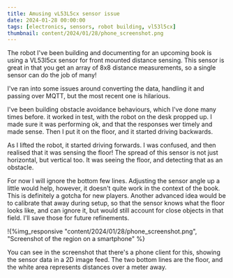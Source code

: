 ```yaml
---
title: Amusing vL53L5cx sensor issue
date: 2024-01-28 00:00:00
tags: [electronics, sensors, robot building, vl53l5cx]
thumbnail: content/2024/01/28/phone_screenshot.png
---
```

The robot I've been building and documenting for an upcoming book is using a VL53l5cx sensor for front mounted distance sensing. This sensor is great in that you get an array of 8x8 distance measurements, so a single sensor can do the job of many!

I've ran into some issues around converting the data, handling it and passing over MQTT, but the most recent one is hilarious.

I've been building obstacle avoidance behaviours, which I've done many times before. it worked in test, with the robot on the desk propped up. I made sure it was performing ok, and that the responses wer timely and made sense. Then I put it on the floor, and it started driving backwards.

As I lifted the robot, it started driving forwards. I was confused, and then realised that it was sensing the floor! The spread of this sensor is not just horizontal, but vertical too. It was seeing the floor, and detecting that as an obstacle.

For now I will ignore the bottom few lines. Adjusting the sensor angle up a little would help, however, it doesn't quite work in the context of the book. This is definitely a gotcha for new players. Another advanced idea would be to calibrate that away during setup, so that the sensor knows what the floor looks like, and can ignore it, but would still account for close objects in that field. I'll save those for future refinements.

!{%img_responsive "content/2024/01/28/phone_screenshot.png", "Screenshot of the region on a smartphone" %}

You can see in the screenshot that there's a phone client for this, showing the sensor data in a 2D image feed. The two bottom lines are the floor, and the white area represents distances over a meter away.
